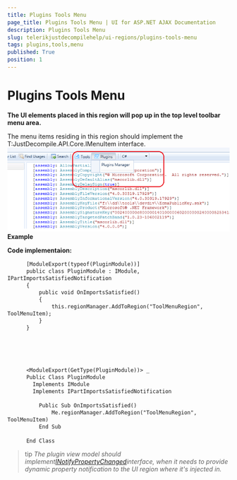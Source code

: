 ```yaml
---
title: Plugins Tools Menu
page_title: Plugins Tools Menu | UI for ASP.NET AJAX Documentation
description: Plugins Tools Menu
slug: telerikjustdecompilehelp/ui-regions/plugins-tools-menu
tags: plugins,tools,menu
published: True
position: 1
---
```


# Plugins Tools Menu



__The UI elements placed in this region will pop up in the top level toolbar menu area.__

The menu items residing in this region should implement the T:JustDecompile.API.Core.IMenuItem   interface.
    ![Toolbar](images/images/Toolbar.png)__Example__

__Code implementaion:__

	
          [ModuleExport(typeof(PluginModule))]
          public class PluginModule : IModule, IPartImportsSatisfiedNotification
          {
              public void OnImportsSatisfied()
              {
                  this.regionManager.AddToRegion("ToolMenuRegion", ToolMenuItem);
              }
          }
        



	
          <ModuleExport(GetType(PluginModule))> _
          Public Class PluginModule
            Implements IModule
            Implements IPartImportsSatisfiedNotification

              Public Sub OnImportsSatisfied()
                  Me.regionManager.AddToRegion("ToolMenuRegion", ToolMenuItem)
              End Sub

          End Class
        



>tip  *The plugin view model should implement[INotifyPropertyChanged](http://msdn.microsoft.com/en-us/library/system.componentmodel.inotifypropertychanged.aspx)interface,
              when it needs to provide dynamic property notification to the UI region where it's injected in.* 
>

